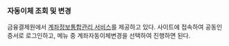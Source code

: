 ### 자동이체 조회 및 변경

금융결제원에서 [계좌정보통합관리 서비스](https://www.payinfo.or.kr/payinfo.html)를 제공하고 있다. 사이트에 접속하여 공동인증서로 로그인하고, 메뉴 중 계좌자동이체변경을 선택하여 진행하면 된다.
